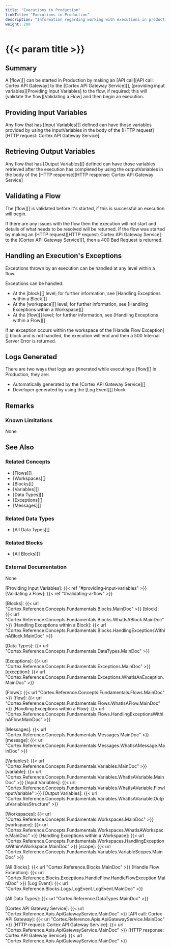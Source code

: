 ```yaml
---
title: "Executions in Production"
linkTitle: "Executions in Production"
description: "Information regarding working with executions in production (i.e. Cortex API Gateway Service)."
weight: 200
---
```


# {{< param title >}}

## Summary

A [flow][] can be started in Production by making an [API call][API call: Cortex API Gateway] to the [Cortex API Gateway Service][], [providing input variables][Providing Input Variables] to the flow, if required; this will [validate the flow][Validating a Flow] and then begin an execution.

## Providing Input Variables

Any flow that has [Input Variables][] defined can have those variables provided by using the inputVariables in the body of the [HTTP request][HTTP request: Cortex API Gateway Service].

## Retrieving Output Variables

Any flow that has [Output Variables][] defined can have those variables retrieved after the execution has completed by using the outputVariables in the body of the [HTTP response][HTTP response: Cortex API Gateway Service]

## Validating a Flow

The [flow][] is validated before it's started, if this is successful an execution will begin.

If there are any issues with the flow then the execution will not start and details of what needs to be resolved will be returned. If the flow was started by making an [HTTP request][HTTP request: Cortex API Gateway Service] to the [Cortex API Gateway Service][], then a 400 Bad Request is returned.

## Handling an Execution's Exceptions

Exceptions thrown by an execution can be handled at any level within a flow.

Exceptions can be handled:

- At the [block][] level; for further information, see [Handling Exceptions within a Block][]
- At the [workspace][] level; for further information, see [Handling Exceptions within a Workspace][]
- At the [flow][] level; for further information, see [Handling Exceptions within a Flow][]

If an exception occurs within the workspace of the [Handle Flow Exception][] block and is not handled, the execution will end and then a 500 Internal Server Error is returned.

## Logs Generated

There are two ways that logs are generated while executing a [flow][] in Production, they are:

- Automatically generated by the [Cortex API Gateway Service][]
- Developer generated by using the [Log Event][] block

## Remarks

### Known Limitations

None

## See Also

### Related Concepts

- [Flows][]
- [Workspaces][]
- [Blocks][]
- [Variables][]
- [Data Types][]
- [Exceptions][]
- [Messages][]

### Related Data Types

- [All Data Types][]

### Related Blocks

- [All Blocks][]

### External Documentation

None

[Providing Input Variables]: {{< ref "#providing-input-variables" >}}
[Validating a Flow]: {{< ref "#validating-a-flow" >}}

[Blocks]: {{< url "Cortex.Reference.Concepts.Fundamentals.Blocks.MainDoc" >}}
[block]: {{< url "Cortex.Reference.Concepts.Fundamentals.Blocks.WhatIsABlock.MainDoc" >}}
[Handling Exceptions within a Block]: {{< url "Cortex.Reference.Concepts.Fundamentals.Blocks.HandlingExceptionsWithinABlock.MainDoc" >}}

[Data Types]: {{< url "Cortex.Reference.Concepts.Fundamentals.DataTypes.MainDoc" >}}

[Exceptions]: {{< url "Cortex.Reference.Concepts.Fundamentals.Exceptions.MainDoc" >}}
[exception]: {{< url "Cortex.Reference.Concepts.Fundamentals.Exceptions.WhatIsAnException.MainDoc" >}}

[Flows]: {{< url "Cortex.Reference.Concepts.Fundamentals.Flows.MainDoc" >}}
[flow]: {{< url "Cortex.Reference.Concepts.Fundamentals.Flows.WhatIsAFlow.MainDoc" >}}
[Handling Exceptions within a Flow]: {{< url "Cortex.Reference.Concepts.Fundamentals.Flows.HandlingExceptionsWithinAFlow.MainDoc" >}}

[Messages]: {{< url "Cortex.Reference.Concepts.Fundamentals.Messages.MainDoc" >}}
[message]: {{< url "Cortex.Reference.Concepts.Fundamentals.Messages.WhatIsAMessage.MainDoc" >}}

[Variables]: {{< url "Cortex.Reference.Concepts.Fundamentals.Variables.MainDoc" >}}
[variable]: {{< url "Cortex.Reference.Concepts.Fundamentals.Variables.WhatIsAVariable.MainDoc" >}}
[Input Variables]: {{< url "Cortex.Reference.Concepts.Fundamentals.Variables.WhatIsAVariable.FlowInputVariable" >}}
[Output Variables]: {{< url "Cortex.Reference.Concepts.Fundamentals.Variables.WhatIsAVariable.OutputVariablesStructure" >}}

[Workspaces]: {{< url "Cortex.Reference.Concepts.Fundamentals.Workspaces.MainDoc" >}}
[workspace]: {{< url "Cortex.Reference.Concepts.Fundamentals.Workspaces.WhatIsAWorkspace.MainDoc" >}}
[Handling Exceptions within a Workspace]: {{< url "Cortex.Reference.Concepts.Fundamentals.Workspaces.HandlingExceptionsWithinAWorkspace.MainDoc" >}}
[scope]: {{< url "Cortex.Reference.Concepts.Fundamentals.Variables.VariableScopes.MainDoc" >}}

[All Blocks]: {{< url "Cortex.Reference.Blocks.MainDoc" >}}
[Handle Flow Exception]: {{< url "Cortex.Reference.Blocks.Exceptions.HandleFlow.HandleFlowException.MainDoc" >}}
[Log Event]: {{< url "Cortex.Reference.Blocks.Logs.LogEvent.LogEvent.MainDoc" >}}

[All Data Types]: {{< url "Cortex.Reference.DataTypes.MainDoc" >}}

[Cortex API Gateway Service]: {{< url "Cortex.Reference.Apis.ApiGatewayService.MainDoc" >}}
[API call: Cortex API Gateway]: {{< url "Cortex.Reference.Apis.ApiGatewayService.MainDoc" >}}
[HTTP request: Cortex API Gateway Service]: {{< url "Cortex.Reference.Apis.ApiGatewayService.MainDoc" >}}
[HTTP response: Cortex API Gateway Service]: {{< url "Cortex.Reference.Apis.ApiGatewayService.MainDoc" >}}
